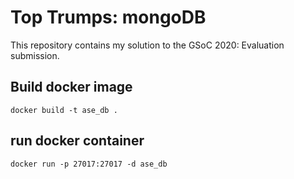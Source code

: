 # Top Trumps: mongoDB

This repository contains my solution to the GSoC 2020: Evaluation submission.

## Build docker image

```
docker build -t ase_db .
```

## run docker container

```
docker run -p 27017:27017 -d ase_db
```

